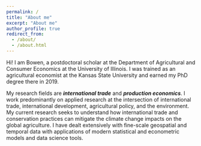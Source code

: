 ```yaml
---
permalink: /
title: "About me"
excerpt: "About me"
author_profile: true
redirect_from: 
  - /about/
  - /about.html
---
```


Hi! I am Bowen, a postdoctoral scholar at the Department of Agricultural and Consumer Economics at the University of Illinois. I was trained as an agricultural economist at the Kansas State University and earned my PhD degree there in 2019. 

My research fields are **_international trade_** and **_production economics_**. I work predominantly on applied research at the intersection of international trade, international development, agricultural policy, and the environment. My current research seeks to understand how international trade and conservation practices can mitigate the climate change impacts on the global agriculture. I have dealt extensively with fine-scale geospatial and temporal data with applications of modern statistical and econometric models and data science tools.  



 

